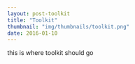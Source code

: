 ```yaml
---
layout: post-toolkit
title: "Toolkit"
thumbnail: "img/thumbnails/toolkit.png"
date: 2016-01-10
---
```


this is where toolkit should go